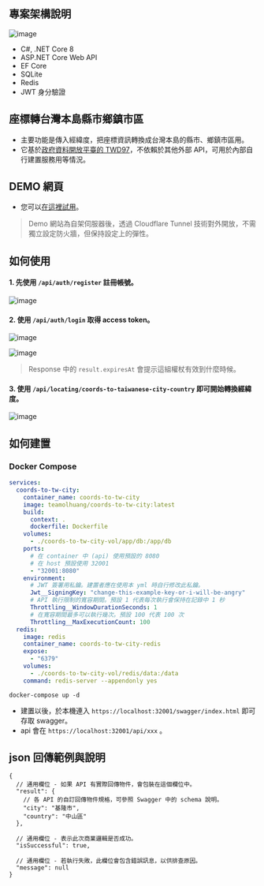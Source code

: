 ## 專案架構說明

![image](https://github.com/user-attachments/assets/d1bb2a78-9978-4055-b30b-86b0552fcb2d)

* C#, .NET Core 8
* ASP.NET Core Web API
* EF Core
* SQLite
* Redis
* JWT 身分驗證

## 座標轉台灣本島縣市鄉鎮市區
* 主要功能是傳入經緯度，把座標資訊轉換成台灣本島的縣市、鄉鎮市區用。
* 它基於[政府資料開放平臺的 TWD97](https://data.nat.gov.tw/dataset/7441)，不依賴於其他外部 API，可用於內部自行建置服務用等情況。

## DEMO 網頁
* 您可以[在這裡試用](https://coords-to-taiwanese-city-country.teamol-developing.net/swagger/index.html)。

> Demo 網站為自架伺服器後，透過 Cloudflare Tunnel 技術對外開放，不需獨立設定防火牆，但保持設定上的彈性。

## 如何使用
#### 1. 先使用 `/api/auth/register` 註冊帳號。

![image](https://github.com/user-attachments/assets/d625da0f-e504-4b82-a286-b2495cf0f659)

#### 2. 使用 `/api/auth/login` 取得 access token。

![image](https://github.com/user-attachments/assets/07f3e416-d73d-4ae8-85e1-dc8a133906ca)

![image](https://github.com/user-attachments/assets/a815e1b4-4f35-47e7-90de-77cded1adb67)

>  Response 中的 `result.expiresAt` 會提示這組權杖有效到什麼時候。

#### 3. 使用 `/api/locating/coords-to-taiwanese-city-country` 即可開始轉換經緯度。

![image](https://github.com/user-attachments/assets/c7856cf4-2b5d-418a-9bec-1e0efc4e5604)

## 如何建置
### Docker Compose
```yml
services:
  coords-to-tw-city:
    container_name: coords-to-tw-city
    image: teamolhuang/coords-to-tw-city:latest
    build:
      context: .
      dockerfile: Dockerfile
    volumes:
      - ./coords-to-tw-city-vol/app/db:/app/db
    ports:
      # 在 container 中 (api) 使用預設的 8080
      # 在 host 預設使用 32001 
      - "32001:8080"
    environment:
      # JWT 簽署用私鑰。建置者應在使用本 yml 時自行修改此私鑰。
      Jwt__SigningKey: "change-this-example-key-or-i-will-be-angry"
      # API 執行限制的寬容期間。預設 1 代表每次執行會保持在記錄中 1 秒
      Throttling__WindowDurationSeconds: 1
      # 在寬容期間最多可以執行幾次。預設 100 代表 100 次
      Throttling__MaxExecutionCount: 100
  redis:
    image: redis
    container_name: coords-to-tw-city-redis
    expose:
      - "6379"
    volumes:
      - ./coords-to-tw-city-vol/redis/data:/data
    command: redis-server --appendonly yes
```

```
docker-compose up -d
```

* 建置以後，於本機連入 `https://localhost:32001/swagger/index.html` 即可存取 swagger。
* api 會在 `https://localhost:32001/api/xxx` 。

## json 回傳範例與說明
```jsonc
{
  // 通用欄位 - 如果 API 有實際回傳物件，會包裝在這個欄位中。
  "result": {
    // 各 API 的自訂回傳物件規格，可參照 Swagger 中的 schema 說明。
    "city": "基隆市",
    "country": "中山區"
  },
  
  // 通用欄位 - 表示此次商業邏輯是否成功。
  "isSuccessful": true,
  
  // 通用欄位 - 若執行失敗，此欄位會包含錯誤訊息，以供排查原因。
  "message": null
}
```
